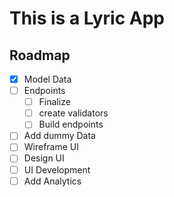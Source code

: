 # This is a Lyric App

## Roadmap

- [x] Model Data
- [ ] Endpoints
  - [ ] Finalize
  - [ ] create validators
  - [ ] Build endpoints
- [ ] Add dummy Data
- [ ] Wireframe UI
- [ ] Design UI
- [ ] UI Development
- [ ] Add Analytics
